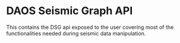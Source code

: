 # DAOS Seismic Graph API

This contains the DSG api exposed to the user covering most of the functionalities needed during seismic data manipulation.